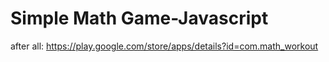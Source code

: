 # Simple Math Game-Javascript

after all: https://play.google.com/store/apps/details?id=com.math_workout
